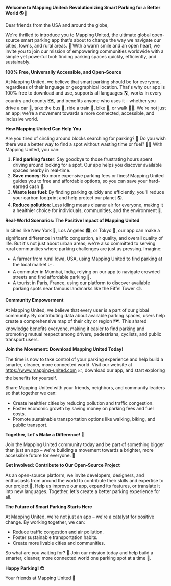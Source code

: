**Welcome to Mapping United: Revolutionizing Smart Parking for a Better World 🌎🚗**

Dear friends from the USA and around the globe,

We're thrilled to introduce you to Mapping United, the ultimate global open-source smart parking app that's about to change the way we navigate our cities, towns, and rural areas. 🚀 With a warm smile and an open heart, we invite you to join our mission of empowering communities worldwide with a simple yet powerful tool: finding parking spaces quickly, efficiently, and sustainably.

**100% Free, Universally Accessible, and Open-Source**

At Mapping United, we believe that smart parking should be for everyone, regardless of their language or geographical location. That's why our app is 100% free to download and use, supports all languages 🌎, works in every country and county 🗺️, and benefits anyone who uses it – whether you drive a car 👋, take the bus 🚌, ride a train 🚂, bike 🚴, or walk 🏃‍♀️. We're not just an app; we're a movement towards a more connected, accessible, and inclusive world.

**How Mapping United Can Help You**

Are you tired of circling around blocks searching for parking? 🤯 Do you wish there was a better way to find a spot without wasting time or fuel? 🚗💨 With Mapping United, you can:

1. **Find parking faster**: Say goodbye to those frustrating hours spent driving around looking for a spot. Our app helps you discover available spaces nearby in real-time.
2. **Save money**: No more expensive parking fees or fines! Mapping United guides you to free and affordable options, so you can save your hard-earned cash 💸.
3. **Waste less fuel**: By finding parking quickly and efficiently, you'll reduce your carbon footprint and help protect our planet 🌎.
4. **Reduce pollution**: Less idling means cleaner air for everyone, making it a healthier choice for individuals, communities, and the environment 🌿.

**Real-World Scenarios: The Positive Impact of Mapping United**

In cities like New York 🗽️, Los Angeles 🏙️, or Tokyo 🍜, our app can make a significant difference in traffic congestion, air quality, and overall quality of life. But it's not just about urban areas; we're also committed to serving rural communities where parking challenges are just as pressing. Imagine:

* A farmer from rural Iowa, USA, using Mapping United to find parking at the local market 📈.
* A commuter in Mumbai, India, relying on our app to navigate crowded streets and find affordable parking 🚂.
* A tourist in Paris, France, using our platform to discover available parking spots near famous landmarks like the Eiffel Tower ⛅️.

**Community Empowerment**

At Mapping United, we believe that every user is a part of our global community. By contributing data about available parking spaces, users help create a comprehensive map of their city or region 🗺️. This shared knowledge benefits everyone, making it easier to find parking and promoting mutual respect among drivers, pedestrians, cyclists, and public transport users.

**Join the Movement: Download Mapping United Today!**

The time is now to take control of your parking experience and help build a smarter, cleaner, more connected world. Visit our website at https://www.mapping-united.com 📈, download our app, and start exploring the benefits for yourself.

Share Mapping United with your friends, neighbors, and community leaders so that together we can:

* Create healthier cities by reducing pollution and traffic congestion.
* Foster economic growth by saving money on parking fees and fuel costs.
* Promote sustainable transportation options like walking, biking, and public transport.

**Together, Let's Make a Difference! 🌟**

Join the Mapping United community today and be part of something bigger than just an app – we're building a movement towards a brighter, more accessible future for everyone. 💪

**Get Involved: Contribute to Our Open-Source Project**

As an open-source platform, we invite developers, designers, and enthusiasts from around the world to contribute their skills and expertise to our project 🤝. Help us improve our app, expand its features, or translate it into new languages. Together, let's create a better parking experience for all.

**The Future of Smart Parking Starts Here**

At Mapping United, we're not just an app – we're a catalyst for positive change. By working together, we can:

* Reduce traffic congestion and air pollution.
* Foster sustainable transportation habits.
* Create more livable cities and communities.

So what are you waiting for? 🤔 Join our mission today and help build a smarter, cleaner, more connected world one parking spot at a time 💖.

**Happy Parking! 😊**

Your friends at Mapping United 👋
